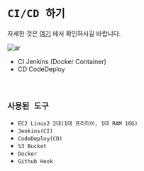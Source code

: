 # `CI/CD 하기`

자세한 것은 [여기](https://github.com/wjdrbs96/Today-I-Learn/blob/master/AWS/Jenkins%EB%A1%9C%20CI%20%ED%95%98%EA%B8%B0.md) 에서 확인하시길 바랍니다.

![ar](https://camo.githubusercontent.com/bf19fbedda2e819f53f544d13b9b97e79bbea7a4ade78fce02f5134e4e15c308/68747470733a2f2f74312e6461756d63646e2e6e65742f6366696c652f746973746f72792f393941374233344535414339454634373230)

- CI Jenkins (Docker Container)
- CD CodeDeploy

<br>

## `사용된 도구`

- `EC2 Linux2 2대(1대 프리티어, 1대 RAM 16G)`
- `Jenkins(CI)`
- `CodeDeploy(CD)`
- `S3 Bucket`
- `Docker`
- `Github Hook`


